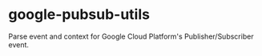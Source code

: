 # google-pubsub-utils
Parse event and context for Google Cloud Platform's Publisher/Subscriber event.

